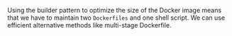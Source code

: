 Using the builder pattern to optimize the size of the Docker image
means that we have to maintain two `Dockerfiles` and one shell script.
We can use efficient alternative methods like multi-stage Dockerfile.
